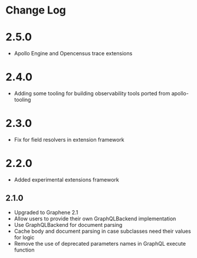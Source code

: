 # Change Log

# 2.5.0

* Apollo Engine and Opencensus trace extensions

# 2.4.0

* Adding some tooling for building observability tools ported from apollo-tooling

# 2.3.0

* Fix for field resolvers in extension framework

# 2.2.0

* Added experimental extensions framework

## 2.1.0

* Upgraded to Graphene 2.1
* Allow users to provide their own GraphQLBackend implementation
* Use GraphQLBackend for document parsing
* Cache body and document parsing in case subclasses need their values for logic
* Remove the use of deprecated parameters names in GraphQL execute function
